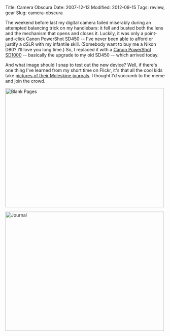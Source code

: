Title: Camera Obscura
Date: 2007-12-13
Modified: 2012-09-15
Tags: review, gear
Slug: camera-obscura

The weekend before last my digital camera failed miserably during an attempted balancing trick on my handlebars: it fell and busted both the lens and the mechanism that opens and closes it. Luckily, it was only a point-and-click Canon PowerShot SD450 -- I've never been able to afford or justify a dSLR with my infantile skill. (Somebody want to buy me a Nikon D80? I'll love you long time.) So, I replaced it with a <a href="http://www.usa.canon.com/consumer/controller?act=ModelInfoAct&fcategoryid=145&modelid=14901">Canon PowerShot SD1000</a> -- basically the upgrade to my old SD450 -- which arrived today.

And what image should I snap to test out the new device? Well, if there's one thing I've learned from my short time on Flickr, it's that all the cool kids take <a href="http://www.flickr.com/search/?q=moleskine&w=all">pictures of their Moleskine journals</a>. I thought I'd succumb to the meme and join the crowd.

<a href="http://www.flickr.com/photos/pigmonkey/2109204241/" title="Blank Pages by Pig Monkey, on Flickr"><img src="http://farm3.static.flickr.com/2364/2109204241_e5e2b9799c.jpg" width="500" height="375" alt="Blank Pages" /></a>

<a href="http://www.flickr.com/photos/pigmonkey/2109978558/" title="Journal by Pig Monkey, on Flickr"><img src="http://farm3.static.flickr.com/2329/2109978558_fbf91c5ef2.jpg" width="500" height="375" alt="Journal" /></a>
